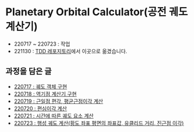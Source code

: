 # Planetary Orbital Calculator(공전 궤도 계산기)
- 220717 ~ 220723 : 작업
- 221130 : [TDD 레포지토리](https://github.com/currenjin/TDD)에서 이곳으로 옮겼습니다.

## 과정을 담은 글
- [220717 : 궤도 객체 구현](https://currenjin.github.io/wiki/test/#220717currenjinplanetaryorbitalcalculatororbit)
- [220718 : 역기점 계산기 구현](https://currenjin.github.io/wiki/test/#220718currenjinplanetaryorbitalcalculatorjulianclock)
- [220719 : 근일점 편각, 평균근점이각 계산](https://currenjin.github.io/wiki/test/#220719currenjinplanetaryorbitalcalculatorargumentofperiapsisandeccentricityanomalycalculator)
- [220720 : 편심이각 계산](https://currenjin.github.io/wiki/test/#220720currenjinplanetaryorbitalcalculatoreccentricityanomalycalculator)
- [220721 : 시간에 따른 궤도 요소 계산](https://currenjin.github.io/wiki/test/#220721currenjinplanetaryorbitalcalculatorcurrentorbitcalculator)
- [220723 : 행성 궤도 계산(황도 좌표 평면의 좌표값, 유클리드 거리, 진근점 이각)](https://currenjin.github.io/wiki/test/#220723currenjinplanetaryorbitalcalculatorplanetarypositioncalculator)

